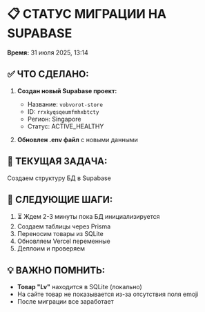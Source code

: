 # 📋 СТАТУС МИГРАЦИИ НА SUPABASE
**Время:** 31 июля 2025, 13:14

## ✅ ЧТО СДЕЛАНО:
1. **Создан новый Supabase проект:**
   - Название: `vobvorot-store`
   - ID: `rrxkyqsqeumfmhxbtcty`
   - Регион: Singapore
   - Статус: ACTIVE_HEALTHY

2. **Обновлен .env файл** с новыми данными

## 🔄 ТЕКУЩАЯ ЗАДАЧА:
Создаем структуру БД в Supabase

## 📝 СЛЕДУЮЩИЕ ШАГИ:
1. ⏳ Ждем 2-3 минуты пока БД инициализируется
2. Создаем таблицы через Prisma
3. Переносим товары из SQLite
4. Обновляем Vercel переменные
5. Деплоим и проверяем

## 💡 ВАЖНО ПОМНИТЬ:
- **Товар "Lv"** находится в SQLite (локально)
- На сайте товар не показывается из-за отсутствия поля emoji
- После миграции все заработает